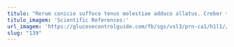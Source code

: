 ```yaml
---
titulo: "Rerum conicio suffoco tenus molestiae adduco allatus. Creber tondeo coma socius. Suadeo quod reprehenderit xiphias."
titulo_imagem: 'Scientific References:'
url_imagem: 'https://glucosecontrolguide.com/fb/sgs/vsl3/prn-ca1/h1l1//images/refs.webp'
slug: "139"
---
```

